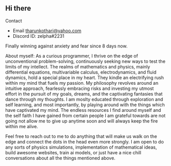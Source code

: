 ## Hi there

Contact
* Email tharunkothari@yahoo.com
* Discord ID: zelpha#2231

Finally winning against anxiety and fear since 8 days now.

About myself:
As a curious programmer, I thrive on the edge of unconventional problem-solving, continuously seeking new ways to test the limits of my intellect. The realms of mathematics and physics, mainly differential equations, multivariable calculus, electrodynamics, and fluid dynamics, hold a special place in my heart. They kindle an electrifying rush within my mind that fuels my passion. My philosophy revolves around an intuitive approach, fearlessly embracing risks and investing my utmost effort in the pursuit of my goals, dreams, and the captivating fantasies that dance through my thoughts. I am moslty educated through exploration and self learning, and most importantly, by playing around with the things which have captivated my mind. The endless resources I find around myself and the self faith I have gained from certain people I am grateful towards are not going not allow me to give up anytime soon and will always keep the fire within me alive.

Feel free to reach out to me to do anything that will make us walk on the edge and connect the dots in the head even more strongly. I am open to do any sorts of physics simulations, implementation of mathematical ideas, build awesome websites, train ai models, or just have a nice chill conversations about all the things mentioned above. 
